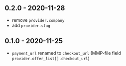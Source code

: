 ## 0.2.0 - 2020-11-28
- remove `provider.company`
- add `provider.slug`

## 0.1.0 - 2020-11-25
- `payment_url` renamed to `checkout_url` (MMP-file field `provider.offer_list[].checkout_url`)
